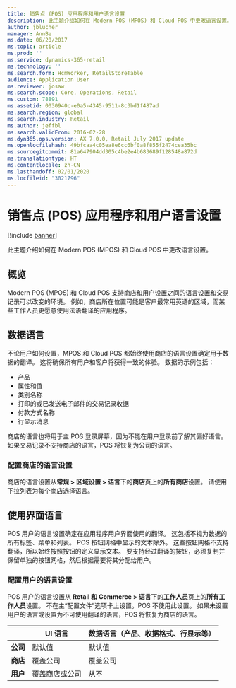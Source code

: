 ```yaml
---
title: 销售点 (POS) 应用程序和用户语言设置
description: 此主题介绍如何在 Modern POS (MPOS) 和 Cloud POS 中更改语言设置。
author: jblucher
manager: AnnBe
ms.date: 06/20/2017
ms.topic: article
ms.prod: ''
ms.service: dynamics-365-retail
ms.technology: ''
ms.search.form: HcmWorker, RetailStoreTable
audience: Application User
ms.reviewer: josaw
ms.search.scope: Core, Operations, Retail
ms.custom: 78891
ms.assetid: 0030940c-e0a5-4345-9511-8c3bd1f487ad
ms.search.region: global
ms.search.industry: Retail
ms.author: jeffbl
ms.search.validFrom: 2016-02-28
ms.dyn365.ops.version: AX 7.0.0, Retail July 2017 update
ms.openlocfilehash: 49bfcaa4c05ea8e6cc6bf0a8f855f2474cea35bc
ms.sourcegitcommit: 81a647904dd305c4be2e4b683689f128548a872d
ms.translationtype: HT
ms.contentlocale: zh-CN
ms.lasthandoff: 02/01/2020
ms.locfileid: "3021796"
---
```

# <a name="point-of-sale-pos-application-and-user-language-settings"></a>销售点 (POS) 应用程序和用户语言设置

[!include [banner](includes/banner.md)]

此主题介绍如何在 Modern POS (MPOS) 和 Cloud POS 中更改语言设置。

## <a name="overview"></a>概览
Modern POS (MPOS) 和 Cloud POS 支持商店和用户设置之间的语言设置和交易记录可以改变的环境。 例如，商店所在位置可能是客户最常用英语的区域，而某些工作人员更愿意使用法语翻译的应用程序。

## <a name="data-language"></a>数据语言

不论用户如何设置，MPOS 和 Cloud POS 都始终使用商店的语言设置确定用于数据的翻译。 这将确保所有用户和客户将获得一致的体验。 数据的示例包括：

- 产品
- 属性和值
- 类别名称
- 打印的或已发送电子邮件的交易记录收据
- 付款方式名称
- 行显示消息

商店的语言也将用于主 POS 登录屏幕，因为不能在用户登录前了解其偏好语言。 如果交易记录不支持商店的语言，POS 将恢复为公司的语言。

### <a name="configuring-the-stores-language-setting"></a>配置商店的语言设置

商店的语言设置从**常规 &gt; 区域设置 &gt; 语言**下的**商店**页上的**所有商店**设置。 请使用下拉列表为每个商店选择语言。

## <a name="user-interface-language"></a>使用界面语言

POS 用户的语言设置确定在应用程序用户界面使用的翻译。 这包括不视为数据的所有标签、菜单和列表。 POS 按钮网格中显示的文本除外。 这些按钮网格不支持翻译，所以始终按照按钮的定义显示文本。 要支持经过翻译的按钮，必须复制并保留单独的按钮网格，然后根据需要将其分配给用户。

### <a name="configuring-the-users-language-setting"></a>配置用户的语言设置

POS 用户的语言设置从 **Retail 和 Commerce &gt; 语言**下的**工作人员**页上的**所有工作人员**设置。 不在主“配置文件”选项卡上设置。POS 不使用此设置。 如果未设置用户的语言或设置为不可使用翻译的语言，POS 将恢复为商店的语言。

|             | UI 语言                  | 数据语言（产品、收据格式、行显示等） |
|-------------|----------------------------|---------------------------------------------------------------|
| **公司** | 默认值                    | 默认值                                                       |
| **商店**   | 覆盖公司          | 覆盖公司                                             |
| **用户**    | 覆盖商店或公司 | 从不                                                         |
